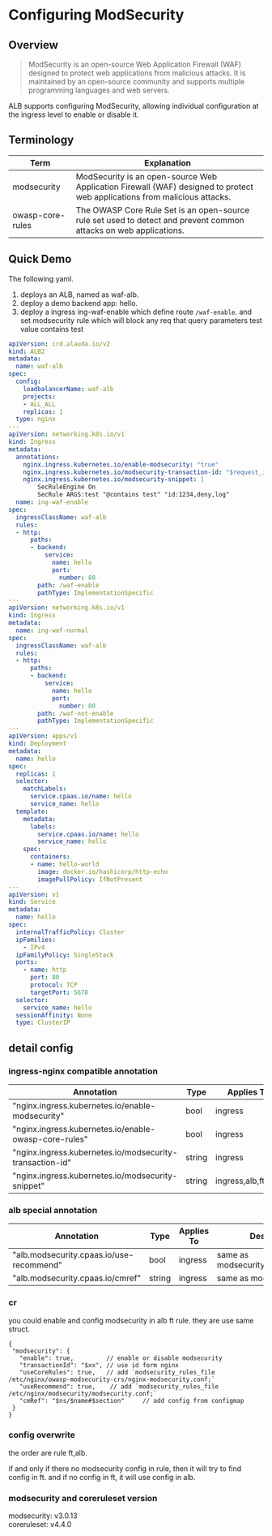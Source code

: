 # Configuring ModSecurity
## Overview
> ModSecurity is an open-source Web Application Firewall (WAF) designed to protect web applications from malicious attacks. It is maintained by an open-source community and supports multiple programming languages and web servers.

ALB supports configuring ModSecurity, allowing individual configuration at the ingress level to enable or disable it.

## Terminology
| Term             | Explanation                                                                                                               |
|------------------|---------------------------------------------------------------------------------------------------------------------------|
| modsecurity      | ModSecurity is an open-source Web Application Firewall (WAF) designed to protect web applications from malicious attacks. |
| owasp-core-rules | The OWASP Core Rule Set is an open-source rule set used to detect and prevent common attacks on web applications.         |

## Quick Demo

The following yaml.
1. deploys an ALB, named as waf-alb.
2. deploy a demo backend app: hello.
4. deploy a ingress ing-waf-enable which define route `/waf-enable`. and set modsecurity rule which will block any req that query parameters test value contains test

```yaml
apiVersion: crd.alauda.io/v2
kind: ALB2
metadata:
  name: waf-alb
spec:
  config:
    loadbalancerName: waf-alb
    projects:
    - ALL_ALL
    replicas: 1
  type: nginx
---
apiVersion: networking.k8s.io/v1
kind: Ingress
metadata:
  annotations:
    nginx.ingress.kubernetes.io/enable-modsecurity: "true"
    nginx.ingress.kubernetes.io/modsecurity-transaction-id: "$request_id"
    nginx.ingress.kubernetes.io/modsecurity-snippet: |
        SecRuleEngine On
        SecRule ARGS:test "@contains test" "id:1234,deny,log"
  name: ing-waf-enable
spec:
  ingressClassName: waf-alb
  rules:
  - http:
      paths:
      - backend:
          service:
            name: hello
            port:
              number: 80
        path: /waf-enable
        pathType: ImplementationSpecific
---
apiVersion: networking.k8s.io/v1
kind: Ingress
metadata:
  name: ing-waf-normal
spec:
  ingressClassName: waf-alb
  rules:
  - http:
      paths:
      - backend:
          service:
            name: hello
            port:
              number: 80
        path: /waf-not-enable
        pathType: ImplementationSpecific
---
apiVersion: apps/v1
kind: Deployment
metadata:
  name: hello
spec:
  replicas: 1
  selector:
    matchLabels:
      service.cpaas.io/name: hello
      service_name: hello
  template:
    metadata:
      labels:
        service.cpaas.io/name: hello
        service_name: hello
    spec:
      containers:
      - name: hello-world
        image: docker.io/hashicorp/http-echo
        imagePullPolicy: IfNotPresent
---
apiVersion: v1
kind: Service
metadata:
  name: hello
spec:
  internalTrafficPolicy: Cluster
  ipFamilies:
    - IPv4
  ipFamilyPolicy: SingleStack
  ports:
    - name: http
      port: 80
      protocol: TCP
      targetPort: 5678
  selector:
    service_name: hello
  sessionAffinity: None
  type: ClusterIP
```
## detail config
### ingress-nginx compatible annotation
| Annotation                                               | Type   | Applies To          |
|----------------------------------------------------------|--------|---------------------|
| "nginx.ingress.kubernetes.io/enable-modsecurity"         | bool   | ingress             |
| "nginx.ingress.kubernetes.io/enable-owasp-core-rules"    | bool   | ingress             |
| "nginx.ingress.kubernetes.io/modsecurity-transaction-id" | string | ingress             |
| "nginx.ingress.kubernetes.io/modsecurity-snippet"        | string | ingress,alb,ft,rule |

### alb special annotation
| Annotation                               | Type   | Applies To | Description                      |
| ---------------------------------------- | ------ | ---------- | -------------------------------- |
| "alb.modsecurity.cpaas.io/use-recommend" | bool   | ingress    | same as modsecurity.useRecommend |
| "alb.modsecurity.cpaas.io/cmref"         | string | ingress    | same as modsecurity.cmRef        |

### cr
you could enable and config modsecurity in alb ft rule. they are use same struct.

```json5
{ 
 "modsecurity": {
   "enable": true,         // enable or disable modsecurity
   "transactionId": "$xx", // use id form nginx 
   "useCoreRules": true,   // add `modsecurity_rules_file /etc/nginx/owasp-modsecurity-crs/nginx-modsecurity.conf;`
   "useRecommend": true,    // add `modsecurity_rules_file /etc/nginx/modsecurity/modsecurity.conf;`
   "cmRef": "$ns/$name#$section"     // add config from configmap
 }
}
```
### config overwrite
the order are rule ft,alb. 

if and only if there no modsecurity config in rule, then it will try to find config in ft. and if no config in ft, it will use config in alb.
### modsecurity and coreruleset version
modsecurity: v3.0.13  
coreruleset: v4.4.0